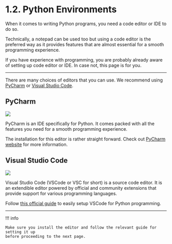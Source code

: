 # 1.2. Python Environments
When it comes to writing Python programs, you need a code editor or IDE to do so.

Technically, a notepad can be used too but using a code editor is the preferred way as it
provides features that are almost essential for a smooth programming experience.

If you have experience with programming, you are probably already aware of setting up
code editor or IDE. In case not, this page is for you.

---

There are many choices of editors that you can use. We recommend using [PyCharm](https://www.jetbrains.com/pycharm/) or [Visual Studio Code](https://code.visualstudio.com/docs/languages/python).

## PyCharm
![](https://www.jetbrains.com/pycharm/img/screenshots/simpleLook@2x.jpg)

PyCharm is an IDE specifically for Python. It comes packed with all the features you need
for a smooth programming experience.

The installation for this editor is rather straight forward. Check out [PyCharm website](https://www.jetbrains.com/pycharm/) for more information.

## Visual Studio Code
![](https://code.visualstudio.com/assets/home/home-screenshot-win.png)

Visual Studio Code (VSCode or VSC for short) is a source code editor. It is an extendible
editor powered by official and community extensions that provide support for various
programming languages.

Follow [this official guide](https://code.visualstudio.com/docs/languages/python) to easily
setup VSCode for Python programming.

---

!!! info

    Make sure you install the editor and follow the relevant guide for setting it up
    before proceeding to the next page.
